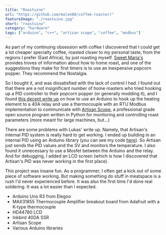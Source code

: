 ```yaml
---
title: "Roastuino"
url: "https://github.com/malan88/coffee-roaster/"
featureImage: "./roastuino.jpg"
short: "roastuino"
category: "hardware"
tags: ["arduino", "c++", "artisan scope", "coffee", "modbus"]
---
```

As part of my continuing obsession with coffee I discovered that I could get a
lot cheaper specialty coffee, roasted closer to my personal taste, from the
regions I prefer (East Africa), by just roasting myself. [Sweet Maria's][0]
provides troves of information about how to home roast, and one of the
suggestions they make for first timers is to use an inexpensive popcorn popper.
They recommend the Nostalgia.

So I bought it, and was dissatisfied with the lack of control I had. I found out
that there are a not insignificant number of home roasters who tried hooking up
a PID controller to their popcorn popper (or generally modding it), and I found
[this decent write up][1] on how to use an Arduino to hook up the heating element to
a 40A relay and use a thermocouple with an RTU Modbus implementation to
communicate with [Artisan Scope][2], a professional grade open source program
written in Python for monitoring and controlling roast parameters (more meant
for large machines, but...)

There are some problems with Lukas' write up. Namely, that Artisan's internal
PID system is really hard to get working. I ended up building in an internal PID
using an Arduino library (you can see my code [here][3]). So Artisan just sends
the PID values and the SV and monitors the temperature. I also found it
unnecessary to use a Mosfet between the Arduino and the relay. And for
debugging, I added an LCD screen (which is how I discovered that Artisan's PID
was never working in the first place).

This project was insane fun. As a programmer, I often get a kick out of some
piece of software working. But making something do stuff in meatspace is a rush
I'd never experienced before. It was also the first time I'd done real
soldering. It was a lot easier than I expected.

- Arduino Uno R3 from Elegoo
- MAX31855 Thermocouple Amplifier breakout board from Adafruit with a K-type
  thermocouple
- HD44780 LCD
- Inkbird 40DA SSR
- Artisan Scope
- Various Arduino libraries

[0]: https://www.sweetmarias.com
[1]: https://medium.com/@lukasgrasse/how-to-make-an-arduino-controlled-coffee-roaster-f6a3334fd7d5
[2]: https://artisan-scope.org/
[3]: https://github.com/malan88/coffee-roaster/blob/master/roastuino/roastuino.ino
